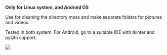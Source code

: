 **Only for Linux system, and Android OS**

Use for cleaning the directory mess and make separate folders for pictures and videos.

Tested in both system. 
For Android, go to a suitable IDE with tkinter and pyQt5 support.

[![](https://img.shields.io/badge/Black-Blue-blue.svg)](https://github.com/vicrobot/Filter_app)
